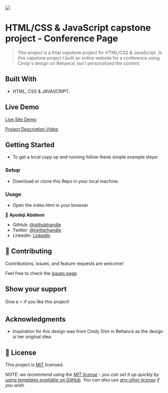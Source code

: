 ![](https://img.shields.io/badge/Microverse-blueviolet)

# HTML/CSS & JavaScript capstone project - Conference Page

> This project is a final capstone project for HTML/CSS & JavaScript. In this capstone project I built an online website for a conference using Cindy's design on Behance, but I personalized the content.  

## Built With

- HTML, CSS & JAVASCRIPT.

## Live Demo    

[Live Site Demo](https://demix007.github.io/Capstone-Project-Style-Conference/)

[Project Description Video](https://www.loom.com/share/e24d0cb3af1d4675a9372fed7b3c3eb2)

## Getting Started

- To get a local copy up and running follow these simple example steps:

### Setup

- Download or clone this Repo in your local machine.

### Usage

- Open the index.html in your browser

👤 **Ayodeji Abidemi**

- GitHub: [@githubhandle](https://github.com/demix007)
- Twitter: [@twitterhandle](https://twitter.com/dat_dope_demix)
- LinkedIn: [LinkedIn](https://linkedin.com/in/ayodeji-abidemi-b76935218/)

## 🤝 Contributing

Contributions, issues, and feature requests are welcome!

Feel free to check the [issues page](https://github.com/demix007/Capstone-Project-Style-Conference/issues).

## Show your support

Give a ⭐️ if you like this project!

## Acknowledgments

- Inspiration for this design was from Cindy Shin in Behance as the design is her original idea. 

## 📝 License

This project is [MIT](./LICENSE) licensed.

_NOTE: we recommend using the [MIT license](https://choosealicense.com/licenses/mit/) - you can set it up quickly by [using templates available on GitHub](https://docs.github.com/en/communities/setting-up-your-project-for-healthy-contributions/adding-a-license-to-a-repository). You can also use [any other license](https://choosealicense.com/licenses/) if you wish._
